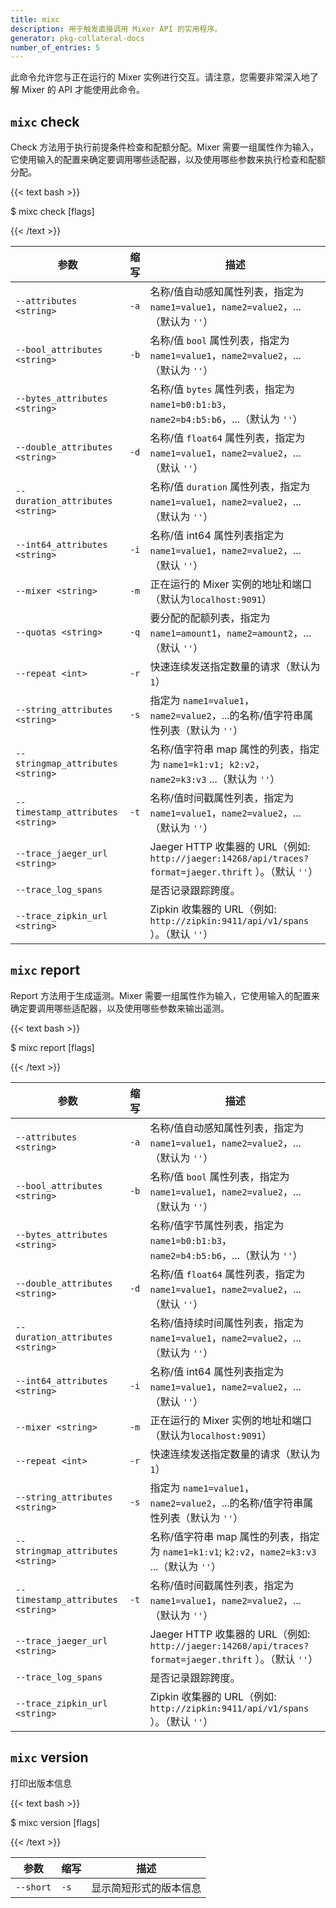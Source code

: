 ```yaml
---
title: mixc
description: 用于触发直接调用 Mixer API 的实用程序。
generator: pkg-collateral-docs
number_of_entries: 5
---
```


此命令允许您与正在运行的 Mixer 实例进行交互。请注意，您需要非常深入地了解 Mixer 的 API 才能使用此命令。

## `mixc` check

Check 方法用于执行前提条件检查和配额分配。Mixer 需要一组属性作为输入，它使用输入的配置来确定要调用哪些适配器，以及使用哪些参数来执行检查和配额分配。

{{< text bash >}}

$ mixc check [flags]

{{< /text >}}

| 参数 | 缩写 | 描述 |
| --- | --- | --- |
| `--attributes <string>` | `-a` | 名称/值自动感知属性列表，指定为 `name1=value1`，`name2=value2`，...（默认为 `''`） |
| `--bool_attributes <string>` | `-b` | 名称/值 `bool` 属性列表，指定为 `name1=value1`，`name2=value2`，...（默认为 `''`） |
| `--bytes_attributes <string>` |  | 名称/值 `bytes` 属性列表，指定为 `name1=b0:b1:b3`，`name2=b4:b5:b6`，...（默认为 `''`） |
| `--double_attributes <string>` | `-d` | 名称/值 `float64` 属性列表，指定为 `name1=value1`，`name2=value2`，...（默认 `''`） |
| `--duration_attributes <string>` |  | 名称/值 `duration` 属性列表，指定为 `name1=value1`，`name2=value2`，...（默认为 `''`） |
| `--int64_attributes <string>` | `-i` | 名称/值 int64 属性列表指定为 `name1=value1`，`name2=value2`，...（默认 `''`） |
| `--mixer <string>` | `-m` | 正在运行的 Mixer 实例的地址和端口（默认为`localhost:9091`） |
| `--quotas <string>` | `-q` | 要分配的配额列表，指定为 `name1=amount1`，`name2=amount2`，...（默认 `''`） |
| `--repeat <int>` | `-r` | 快速连续发送指定数量的请求（默认为 `1`） |
| `--string_attributes <string>` | `-s` | 指定为 `name1=value1`，`name2=value2`，...的名称/值字符串属性列表（默认为 `''`） |
| `--stringmap_attributes <string>` |  | 名称/值字符串 map 属性的列表，指定为 `name1=k1:v1; k2:v2`，`name2=k3:v3` ...（默认为 `''`） |
| `--timestamp_attributes <string>` | `-t` | 名称/值时间戳属性列表，指定为 `name1=value1`，`name2=value2`，...（默认为 `''`） |
| `--trace_jaeger_url <string>` |  | Jaeger HTTP 收集器的 URL（例如: `http://jaeger:14268/api/traces?format=jaeger.thrift` ）。（默认 `''`） |
| `--trace_log_spans` |  | 是否记录跟踪跨度。|
| `--trace_zipkin_url <string>` |  | Zipkin 收集器的 URL（例如: `http://zipkin:9411/api/v1/spans` ）。（默认 `''`） |

## `mixc` report

Report 方法用于生成遥测。Mixer 需要一组属性作为输入，它使用输入的配置来确定要调用哪些适配器，以及使用哪些参数来输出遥测。

{{< text bash >}}

$ mixc report [flags]

{{< /text >}}

| 参数 | 缩写 | 描述 |
| --- | --- | --- |
| `--attributes <string>` | `-a` | 名称/值自动感知属性列表，指定为 `name1=value1`，`name2=value2`，...（默认为 `''`） |
| `--bool_attributes <string>` | `-b` | 名称/值 `bool` 属性列表，指定为 `name1=value1`，`name2=value2`，...（默认为 `''`） |
| `--bytes_attributes <string>` |  | 名称/值字节属性列表，指定为 `name1=b0:b1:b3`，`name2=b4:b5:b6`，...（默认为 `''`） |
| `--double_attributes <string>` | `-d` | 名称/值 `float64` 属性列表，指定为 `name1=value1`，`name2=value2`，...（默认 `''`） |
| `--duration_attributes <string>` |  | 名称/值持续时间属性列表，指定为 `name1=value1`，`name2=value2`，...（默认为 `''`） |
| `--int64_attributes <string>` | `-i` | 名称/值 int64 属性列表指定为 `name1=value1`，`name2=value2`，...（默认 `''`） |
| `--mixer <string>` | `-m` | 正在运行的 Mixer 实例的地址和端口（默认为`localhost:9091`） |
| `--repeat <int>` | `-r` | 快速连续发送指定数量的请求（默认为 `1`） |
| `--string_attributes <string>` | `-s` | 指定为 `name1=value1`，`name2=value2`，...的名称/值字符串属性列表（默认为 `''`） |
| `--stringmap_attributes <string>` |  | 名称/值字符串 map 属性的列表，指定为 `name1=k1:v1`; `k2:v2`，`name2=k3:v3` ...（默认为 `''`） |
| `--timestamp_attributes <string>` | `-t` | 名称/值时间戳属性列表，指定为 `name1=value1`，`name2=value2`，...（默认为 `''`） |
| `--trace_jaeger_url <string>` |  | Jaeger HTTP 收集器的 URL（例如: `http://jaeger:14268/api/traces?format=jaeger.thrift` ）。（默认 `''`） |
| `--trace_log_spans` |  | 是否记录跟踪跨度。|
| `--trace_zipkin_url <string>` |  | Zipkin 收集器的 URL（例如: `http://zipkin:9411/api/v1/spans` ）。（默认 `''`） |

## `mixc` version

打印出版本信息

{{< text bash >}}

$ mixc version [flags]

{{< /text >}}

| 参数 | 缩写 | 描述 |
| --- | --- | --- |
| `--short` | `-s` | 显示简短形式的版本信息 |